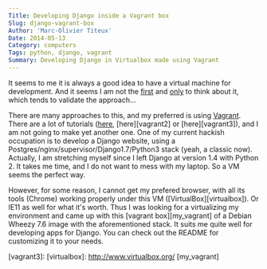 ```yaml
---
Title: Developing Django inside a Vagrant box
Slug: django-vagrant-box
Author: 'Marc-Olivier Titeux'
Date: 2014-05-13
Category: computers
Tags: python, django, vagrant
Summary: Developing Django in Virtualbox made using Vagrant
---
```



It seems to me it is always a good idea to have a virtual machine for development. And it seems I am not the [first][fideloper] and [only][pixelmedia] to think about it, which tends to validate the approach...

There are many approaches to this, and my preferred is using [Vagrant][vagrantsite]. There are a lot of tutorials ([here][vagrant1], [here][vagrant2] or [here][vagrant3]), and I am not going to make yet another one. One of my current hackish occupation is to develop a Django website, using a Postgres/nginx/supervisor/Django1.7/Python3 stack (yeah, a classic now). Actually, I am stretching myself since I left Django at version 1.4 with Python 2.
It takes me time, and I do not want to mess with my laptop. So a VM seems the perfect way. 

However, for some reason, I cannot get my prefered browser, with all its tools (Chrome) working properly under this VM ([VirtualBox][virtualbox]). Or IE11 as well for what it's worth. Thus I was looking for a virtualizing my environment and came up with this [vagrant box][my_vagrant] of a Debian Wheezy 7.6 image with the aforementioned stack. It suits me quite well for developing apps for Django. You can check out the README for customizing it to your needs.



[fideloper]: http://fideloper.com/develop-in-vm
[pixelmedia]: http://www.pixelmedia.com/garage/software-development-why-i-using-virtual-machines
[vagrantsite]: https://www.vagrantup.com/
[vagrant1]: 
[vagrant2]:
[vagrant3]:
[virtualbox]: http://www.virtualbox.org/
[my_vagrant]

